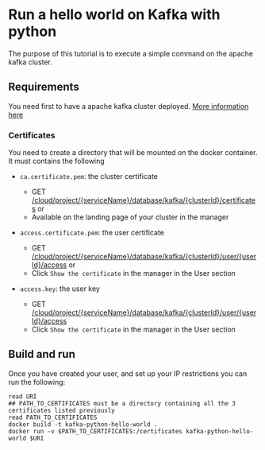 # Run a hello world on Kafka with python

The purpose of this tutorial is to execute a simple command on the apache kafka cluster.

## Requirements

You need first to have a apache kafka cluster deployed. [More information here](https://www.ovhcloud.com/fr/public-cloud/apache-kafka/)

### Certificates
You need to create a directory that will be mounted on the docker container. It must contains the following

*  `ca.certificate.pem`: the cluster certificate
    * GET [/cloud/project/{serviceName}/database/kafka/{clusterId}/certificates](https://api.ovh.com/console/#/cloud/project/{serviceName}/database/kafka/{clusterId}/certificates~GET) or
    * Available on the landing page of your cluster in the manager

*  `access.certificate.pem`: the user certificate
    *  GET [/cloud/project/{serviceName}/database/kafka/{clusterId}/user/{userId}/access](https://api.ovh.com/console/#/cloud/project/{serviceName}/database/kafka/{clusterId}/user/{userId}/access~GET) or
    * Click `Show the certificate` in the manager in the User section

*  `access.key`: the user key
    *  GET [/cloud/project/{serviceName}/database/kafka/{clusterId}/user/{userId}/access](https://api.ovh.com/console/#/cloud/project/{serviceName}/database/kafka/{clusterId}/user/{userId}/access~GET)
    * Click `Show the certificate` in the manager in the User section

## Build and run

Once you have created your user, and set up your IP restrictions you can run the following:

```console
read URI
## PATH_TO_CERTIFICATES must be a directory containing all the 3 certificates listed previously
read PATH_TO_CERTIFICATES
docker build -t kafka-python-hello-world .
docker run -v $PATH_TO_CERTIFICATES:/certificates kafka-python-hello-world $URI
```
